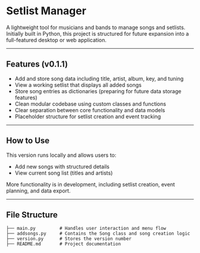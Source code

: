 # Setlist Manager

A lightweight tool for musicians and bands to manage songs and setlists. Initially built in Python, this project is structured for future expansion into a full-featured desktop or web application.

---

## Features (v0.1.1)
- Add and store song data including title, artist, album, key, and tuning
- View a working setlist that displays all added songs
- Store song entries as dictionaries (preparing for future data storage features)
- Clean modular codebase using custom classes and functions
- Clear separation between core functionality and data models
- Placeholder structure for setlist creation and event tracking

---

## How to Use

This version runs locally and allows users to:
- Add new songs with structured details
- View current song list (titles and artists)

More functionality is in development, including setlist creation, event planning, and data export.

---

## File Structure

```plaintext
├── main.py         # Handles user interaction and menu flow
├── addsongs.py     # Contains the Song class and song creation logic
├── version.py      # Stores the version number
├── README.md       # Project documentation
